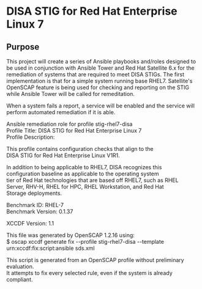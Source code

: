 DISA STIG for Red Hat Enterprise Linux 7
=========

## Purpose
This project will create a series of Ansible playbooks and/roles designed to be used in conjunction with Ansible Tower and Red Hat Satellite 6.x for the remediation of systems that are required to meet DISA STIGs. The first implementation is that for a simple system running base RHEL7. Satellite's OpenSCAP feature is being used for checking and reporting on the STIG while Ansible Tower will be called for remeditation. 

When a system fails a report, a service will be enabled and the service will perform automated remediation if it is able.




Ansible remediation role for profile stig-rhel7-disa  
Profile Title:  DISA STIG for Red Hat Enterprise Linux 7  
Profile Description:  
  
This profile contains configuration checks that align to the   
DISA STIG for Red Hat Enterprise Linux V1R1.  
  
In addition to being applicable to RHEL7, DISA recognizes this   
configuration baseline as applicable to the operating system  
tier of Red Hat technologies that are based off RHEL7, such as RHEL  
Server,  RHV-H, RHEL for HPC, RHEL Workstation, and Red Hat   
Storage deployments.  
  
  
Benchmark ID:  RHEL-7  
Benchmark Version:  0.1.37  
  
XCCDF Version:  1.1  
  
This file was generated by OpenSCAP 1.2.16 using:  
	$ oscap xccdf generate fix --profile stig-rhel7-disa --template urn:xccdf:fix:script:ansible sds.xml   
  
This script is generated from an OpenSCAP profile without preliminary evaluation.  
It attempts to fix every selected rule, even if the system is already compliant.

